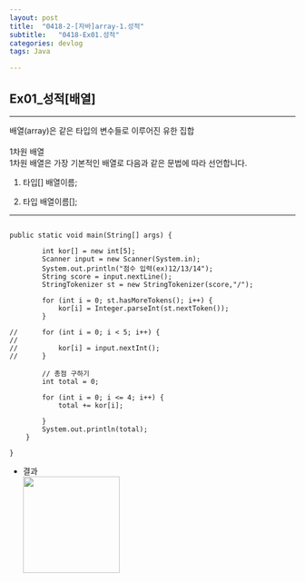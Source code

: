 ```yaml
---
layout: post
title:  "0418-2-[자바]array-1.성적"
subtitle:   "0418-Ex01.성적"
categories: devlog
tags: Java

---
```

## Ex01_성적[배열]
---
<p>
배열(array)은 같은 타입의 변수들로 이루어진 유한 집합<br/>
<br/>
1차원 배열<br/>
1차원 배열은 가장 기본적인 배열로 다음과 같은 문법에 따라 선언합니다.<br/>

1. 타입[] 배열이름; <br/>

2. 타입 배열이름[]; <br/>

</p>

---

~~~

public static void main(String[] args) {

		int kor[] = new int[5];
		Scanner input = new Scanner(System.in);
		System.out.println("점수 입력(ex)12/13/14");
		String score = input.nextLine();
		StringTokenizer st = new StringTokenizer(score,"/");

		for (int i = 0; st.hasMoreTokens(); i++) {
			kor[i] = Integer.parseInt(st.nextToken());
		}

//		for (int i = 0; i < 5; i++) {
//
//			kor[i] = input.nextInt();
//		}

		// 총점 구하기
		int total = 0;

		for (int i = 0; i <= 4; i++) {
			total += kor[i];

		}
		System.out.println(total);
	}

}

~~~




- 결과<br/>
<img style="float: left;" src="https://user-images.githubusercontent.com/49095304/59149381-90ecd380-8a4f-11e9-9fe1-f961f8c5b105.JPG" width="170"><br/><br/><br/><br/><br/>
